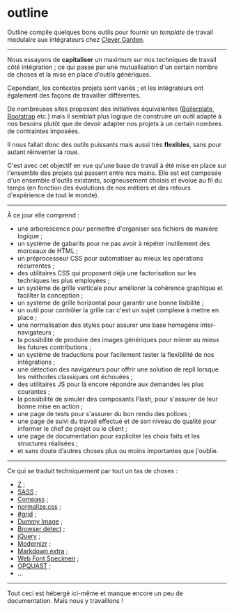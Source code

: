 # outline

Outline compile quelques bons outils pour fournir un _template_ de travail modulaire aux intégrateurs chez [Clever Garden](http://www.clever-age.com/societe/nos-entites/clever-garden.html).

---

Nous essayons de **capitaliser** un maximum sur nos techniques de travail côté intégration ;
ce qui passe par une mutualisation d'un certain nombre de choses et la mise en place d'outils génériques.

Cependant, les contextes projets sont variés ; et les intégrateurs ont également des façons de travailler différentes.

De nombreuses sites proposent des initiatives équivalentes ([Boilerplate](http://html5boilerplate.com/), [Bootstrap](http://twitter.github.com/bootstrap/) etc.)
mais il semblait plus logique de construire un outil adapté à nos besoins plutôt que de devoir adapter nos projets à un certain nombres de contraintes imposées.

Il nous fallait donc des outils puissants mais aussi très **flexibles**, sans pour autant réinventer la roue.

C'est avec cet objectif en vue qu'une base de travail à été mise en place sur l'ensemble des projets qui passent entre nos mains.
Elle est est composée d'un ensemble d'outils existants, soigneusement choisis et évolue au fil du temps
(en fonction des évolutions de nos métiers et des retours d'expérience de tout le monde).

---

À ce jour elle comprend :

 - une arborescence pour permettre d'organiser ses fichiers de manière logique ;
 - un système de gabarits pour ne pas avoir à répéter inutilement des morceaux de HTML ;
 - un préprocesseur CSS pour automatiser au mieux les opérations récurrentes ;
 - des utilitaires CSS qui proposent déjà une factorisation sur les techniques les plus employées ;
 - un système de grille verticale pour améliorer la cohérence graphique et faciliter la conception ;
 - un système de grille horizontal pour garantir une bonne lisibilité ;
 - un outil pour contrôler la grille car c'est un sujet complexe à mettre en place ;
 - une normalisation des styles pour assurer une base homogène inter-navigateurs ;
 - la possibilité de produire des images génériques pour mimer au mieux les futures contributions ;
 - un système de traductions pour facilement tester la flexibilité de nos intégrations ;
 - une détection des navigateurs pour offrir une solution de repli lorsque les méthodes classiques ont échouées ;
 - des utilitaires JS pour là encore répondre aux demandes les plus courantes ;
 - la possibilité de simuler des composants Flash, pour s'assurer de leur bonne mise en action ;
 - une page de tests pour s'assurer du bon rendu des polices ;
 - une page de suivi du travail effectué et de son niveau de qualité pour informer le chef de projet ou le client ;
 - une page de documentation pour expliciter les choix faits et les structures réalisées ;
 - et sans doute d’autres choses plus ou moins importantes que j'oublie.
 
---

Ce qui se traduit techniquement par tout un tas de choses :

 - [Z](https://github.com/Cerdic/Z) ;
 - [SASS](http://sass-lang.com/) ;
 - [Compass](http://compass-style.org/) ;
 - [normalize.css](http://necolas.github.com/normalize.css/) ;
 - [#grid](http://hashgrid.com/) ;
 - [Dummy Image](http://dummyimage.com/) ;
 - [Browser detect](http://www.quirksmode.org/js/detect.html) ;
 - [jQuery](http://jquery.com/) ;
 - [Modernizr](http://modernizr.com/) ;
 - [Markdown extra](http://michelf.ca/projets/php-markdown/extra/) ;
 - [Web Font Specimen](http://wfs.typographisme.net/) ;
 - [OPQUAST](https://checklists.opquast.com/fr/opquastv2?q=int%C3%A9gration+xhtml/css) ;
 - ...
 
---

Tout ceci est hébergé ici-même et manque encore un peu de documentation. Mais nous y travaillons !